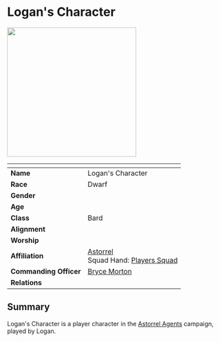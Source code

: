 # Logan's Character

<img src="../../images/people/logans-character.png" height="300" />

| []() | |
| --- | --- |
| **Name** | Logan's Character |
| **Race** | Dwarf |
| **Gender** | |
| **Age** | |
| **Class** | Bard |
| **Alignment** | |
| **Worship** | |
| **Affiliation** | [Astorrel](../civilisations/kingdom-of-astor/organisations/astorrel/README.md)<br />Squad Hand: [Players Squad](../civilisations/kingdom-of-astor/organisations/astorrel/squads/players.md) |
| **Commanding Officer** | [Bryce Morton](bryce-morton.md) |
| **Relations** | |

## Summary

Logan's Character is a player character in the [Astorrel Agents](../../campaigns/astorrel-agents/README.md) campaign, played by Logan.
